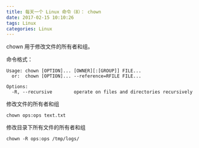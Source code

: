 ```yaml
---
title: 每天一个 Linux 命令（8）： chown
date: 2017-02-15 10:10:26
tags: Linux
categories: Linux
---
```


chown 用于修改文件的所有者和组。

<!-- more -->

命令格式：
```shell
Usage: chown [OPTION]... [OWNER][:[GROUP]] FILE...
  or:  chown [OPTION]... --reference=RFILE FILE...

Options:
  -R, --recursive        operate on files and directories recursively
```

修改文件的所有者和组
```
chown ops:ops text.txt
```
修改目录下所有文件的所有者和组

```
chown -R ops:ops /tmp/logs/
```
